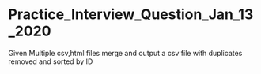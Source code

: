 # Practice_Interview_Question_Jan_13_2020

Given Multiple csv,html files merge and output a csv file with duplicates removed and sorted by ID
